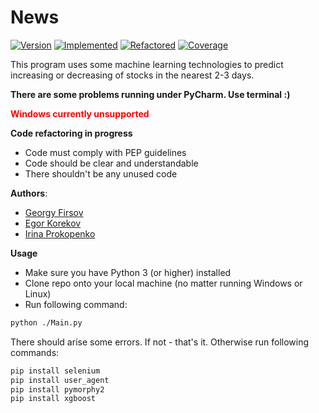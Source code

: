 # News
[![Version](https://img.shields.io/badge/Version-1.0-brightgreen)](https://github.com/GeorgyFirsov/News) [![Implemented](https://img.shields.io/badge/Implemented-100%25-brightgreen)](https://github.com/GeorgyFirsov/News) [![Refactored](https://img.shields.io/badge/Refactored-0%25-red)](https://github.com/GeorgyFirsov/News) [![Coverage](https://img.shields.io/badge/Coverage-0%25-red)](https://github.com/GeorgyFirsov/News)

This program uses some machine learning technologies to predict increasing or decreasing of stocks in the nearest 2-3 days.

**There are some problems running under PyCharm. Use terminal :)**

<span style="color:red"> **Windows currently unsupported** </span>

**Code refactoring in progress**
- Code must comply with PEP guidelines
- Сode should be clear and understandable
- There shouldn't be any unused code

**Authors**: 
* [Georgy Firsov](https://github.com/GeorgyFirsov)
* [Egor Korekov](https://github.com/Kron610)
* [Irina Prokopenko](https://github.com/shybotan)

**Usage**
* Make sure you have Python 3 (or higher) installed
* Clone repo onto your local machine (no matter running Windows or Linux)
* Run following command:
```bash
python ./Main.py
```
There should arise some errors. If not - that's it.
Otherwise run following commands:
```bash
pip install selenium
pip install user_agent
pip install pymorphy2
pip install xgboost
```
